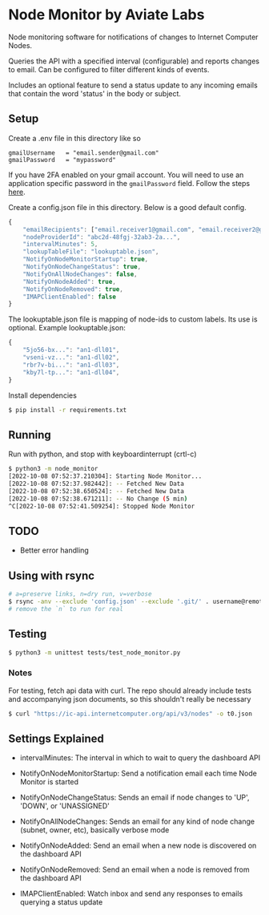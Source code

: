 # Node Monitor by Aviate Labs

Node monitoring software for notifications of changes to Internet Computer Nodes.

Queries the API with a specified interval (configurable) and reports changes to email.
Can be configured to filter different kinds of events.

Includes an optional feature to send a status update to any incoming emails that contain the word 'status' in the body or subject.


## Setup
Create a .env file in this directory like so
```text
gmailUsername   = "email.sender@gmail.com"
gmailPassword   = "mypassword"
```

If you have 2FA enabled on your gmail account. You will need to use an application specific password in the `gmailPassword` field. Follow the steps [here](https://support.google.com/mail/answer/185833?hl=en-GB).


Create a config.json file in this directory. Below is a good default config.
```js
{
    "emailRecipients": ["email.receiver1@gmail.com", "email.receiver2@gmail.com"],
    "nodeProviderId": "abc2d-48fgj-32ab3-2a...",
    "intervalMinutes": 5,
    "lookupTableFile": "lookuptable.json",
    "NotifyOnNodeMonitorStartup": true,
    "NotifyOnNodeChangeStatus": true,
    "NotifyOnAllNodeChanges": false,
    "NotifyOnNodeAdded": true,
    "NotifyOnNodeRemoved": true,
    "IMAPClientEnabled": false
}
```

The lookuptable.json file is mapping of node-ids to custom labels. Its use is optional.
Example lookuptable.json:
```js
{
    "5jo56-bx...": "an1-dll01",
    "vseni-vz...": "an1-dll02",
    "rbr7v-bi...": "an1-dll03",
    "kby7l-tp...": "an1-dll04",
}
```


Install dependencies
```sh
$ pip install -r requirements.txt
```


## Running
Run with python, and stop with keyboardinterrupt (crtl-c)
```sh
$ python3 -m node_monitor
[2022-10-08 07:52:37.210304]: Starting Node Monitor...
[2022-10-08 07:52:37.982442]: -- Fetched New Data
[2022-10-08 07:52:38.650524]: -- Fetched New Data
[2022-10-08 07:52:38.671211]: -- No Change (5 min)
^C[2022-10-08 07:52:41.509254]: Stopped Node Monitor
```


## TODO
- Better error handling

## Using with rsync
```bash
# a=preserve links, n=dry run, v=verbose
$ rsync -anv --exclude 'config.json' --exclude '.git/' . username@remote_host:/root/directory
# remove the `n` to run for real
```

## Testing
```sh
$ python3 -m unittest tests/test_node_monitor.py
```
### Notes
For testing, fetch api data with curl. The repo should already include tests and accompanying json documents, so this shouldn't really be necessary
```sh
$ curl "https://ic-api.internetcomputer.org/api/v3/nodes" -o t0.json
```



## Settings Explained

- intervalMinutes: The interval in which to wait to query the dashboard API

- NotifyOnNodeMonitorStartup: Send a notification email each time Node Monitor is started

- NotifyOnNodeChangeStatus: Sends an email if node changes to 'UP', 'DOWN', or 'UNASSIGNED'

- NotifyOnAllNodeChanges: Sends an email for any kind of node change (subnet, owner, etc), basically verbose mode

- NotifyOnNodeAdded: Send an email when a new node is discovered on the dashboard API

- NotifyOnNodeRemoved: Send an email when a node is removed from the dashboard API

- IMAPClientEnabled: Watch inbox and send any responses to emails querying a status update

